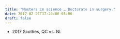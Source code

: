 ```yaml
---
title: "Masters in science … Doctorate in surgery."
date: 2017-02-21T17:26:00-05:00
draft: false
---
```

- 2017 Scotties, QC vs. NL